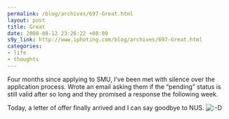 ```yaml
--- 
permalink: /blog/archives/697-Great.html
layout: post
title: Great
date: 2008-08-12 23:26:22 +08:00
s9y_link: http://www.iphoting.com/blog/archives/697-Great.html
categories: 
- life
- thoughts
---
```

<p class="whiteline"><p>Four months since applying to SMU, I&#8217;ve been met with silence over the application process. Wrote an email asking them if the &#8220;pending&#8221; status is still valid after so long and they promised a response the following week.</p>
</p><p class="break"><p>Today, a letter of offer finally arrived and I can say goodbye to NUS. <img src="http://static-s3.iphoting.com/blog/templates/default/img/emoticons/laugh.png" alt=":-D" style="display: inline; vertical-align: bottom;" class="emoticon" /></p></p>
